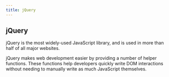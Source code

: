 ```yaml
---
title: jQuery
---
```

## jQuery

jQuery is the most widely-used JavaScript library, and is used in more than half of all major websites. 

jQuery makes web development easier by providing a number of helper functions. These functions help developers quickly write DOM interactions without needing to manually write as much JavaScript themselves.
